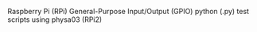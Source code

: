 Raspberry Pi (RPi) General-Purpose Input/Output (GPIO) python (.py) test scripts using physa03 (RPi2)